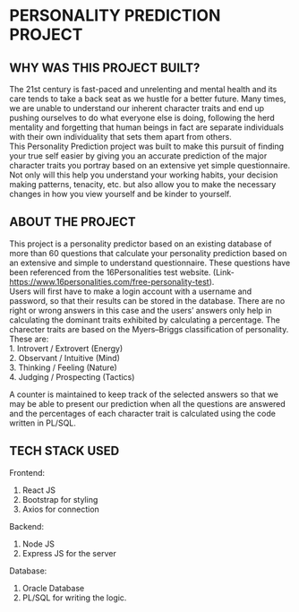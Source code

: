 # PERSONALITY PREDICTION PROJECT 

## WHY WAS THIS PROJECT BUILT? <br />
The 21st century is fast-paced and unrelenting and mental health and its care tends to take a back seat as we hustle for a better future. Many times, we are unable to understand our inherent character traits and end up pushing ourselves to do what everyone else is doing, following the herd mentality and forgetting that human beings in fact are separate individuals with their own individuality that sets them apart from others.<br />
This Personality Prediction project was built to make this pursuit of finding your true self easier by giving you an accurate prediction of the major character traits you portray based on an extensive yet simple questionnaire. Not only will this help you understand your working habits, your decision making patterns, tenacity, etc. but also allow you to make the necessary changes in how you view yourself and be kinder to yourself.

## ABOUT THE PROJECT
This project is a personality predictor based on an existing database of more than 60 questions that calculate your personality prediction based on an extensive and simple to understand questionnaire. These questions have been referenced from the 16Personalities test website. (Link- https://www.16personalities.com/free-personality-test).<br />
Users will first have to make a login account with a username and password, so that their results can be stored in the database. There are no right or wrong answers in this case and the users’ answers only help in calculating the dominant traits exhibited by calculating a percentage.
    The charecter traits are based on the Myers–Briggs classification of personality.<br />
    These are: <br /> 
    1. Introvert / Extrovert (Energy)<br />
    2. Observant / Intuitive (Mind)<br />
    3. Thinking / Feeling (Nature)<br />
    4. Judging / Prospecting (Tactics)<br />

A counter is maintained to keep track of the selected answers so that we may be able to present our prediction when all the questions are answered and the percentages of each character trait is calculated using the code written in PL/SQL. <br />
    
## TECH STACK USED
Frontend: <br/>
  1. React JS
  2. Bootstrap for styling
  3. Axios for connection

Backend: <br />
  1. Node JS
  2. Express JS for the server
  
Database:<br />
  1. Oracle Database
  2. PL/SQL for writing the logic.

